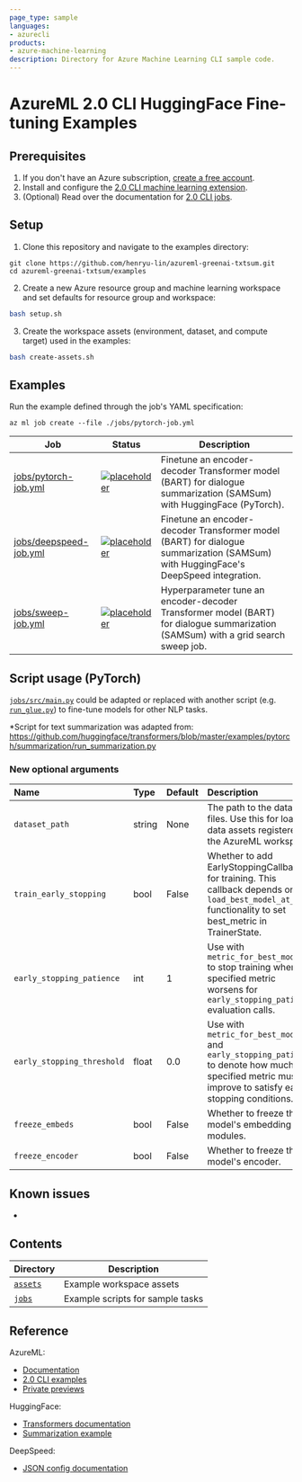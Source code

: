 ```yaml
---
page_type: sample
languages:
- azurecli
products:
- azure-machine-learning
description: Directory for Azure Machine Learning CLI sample code.
---
```


# AzureML 2.0 CLI HuggingFace Fine-tuning Examples

## Prerequisites
1. If you don't have an Azure subscription, [create a free account](https://aka.ms/AMLFree).
2. Install and configure the [2.0 CLI machine learning extension](https://docs.microsoft.com/azure/machine-learning/how-to-configure-cli).
3. (Optional) Read over the documentation for [2.0 CLI jobs](https://docs.microsoft.com/en-us/azure/machine-learning/how-to-train-cli).

## Setup
1. Clone this repository and navigate to the examples directory:

```
git clone https://github.com/henryu-lin/azureml-greenai-txtsum.git
cd azureml-greenai-txtsum/examples
```

2. Create a new Azure resource group and machine learning workspace and set defaults for resource group and workspace:

```bash
bash setup.sh
```

3. Create the workspace assets (environment, dataset, and compute target) used in the examples:

```bash
bash create-assets.sh
```

## Examples
Run the example defined through the job's YAML specification:
```
az ml job create --file ./jobs/pytorch-job.yml
```
Job | Status | Description
--- | ------ | -----------
[jobs/pytorch-job.yml](jobs/pytorch-job.yml)|[![placeholder](https://img.shields.io/badge/job-placeholder-d52f2f.svg)](./jobs)|Finetune an encoder-decoder Transformer model (BART) for dialogue summarization (SAMSum) with HuggingFace (PyTorch).
[jobs/deepspeed-job.yml](jobs/deepspeed-job.yml)|[![placeholder](https://img.shields.io/badge/job-placeholder-d52f2f.svg)](./jobs)|Finetune an encoder-decoder Transformer model (BART) for dialogue summarization (SAMSum) with HuggingFace's DeepSpeed integration.
[jobs/sweep-job.yml](jobs/sweep-job.yml)|[![placeholder](https://img.shields.io/badge/job-placeholder-d52f2f.svg)](./jobs)|Hyperparameter tune an encoder-decoder Transformer model (BART) for dialogue summarization (SAMSum) with a grid search sweep job.

## Script usage (PyTorch)
[`jobs/src/main.py`](jobs/src/main.py) could be adapted or replaced with another script (e.g. [`run_glue.py`](https://github.com/huggingface/transformers/blob/master/examples/pytorch/text-classification/run_glue.py)) to fine-tune models for other NLP tasks.

*Script for text summarization was adapted from: https://github.com/huggingface/transformers/blob/master/examples/pytorch/summarization/run_summarization.py  

### New optional arguments
| Name | Type | Default | Description |
| :--- | :--- | :------ | :---------- |
| `dataset_path` | string | None | The path to the dataset files. Use this for loading data assets registered in the AzureML workspace. |
| `train_early_stopping` | bool | False | Whether to add EarlyStoppingCallback for training. This callback depends on `load_best_model_at_end` functionality to set best_metric in TrainerState. |
| `early_stopping_patience` | int | 1 | Use with `metric_for_best_model` to stop training when the specified metric worsens for `early_stopping_patience` evaluation calls. |
| `early_stopping_threshold` | float | 0.0 | Use with `metric_for_best_model` and `early_stopping_patience` to denote how much the specified metric must improve to satisfy early stopping conditions. |
| `freeze_embeds` | bool | False | Whether to freeze the model's embedding modules. |
| `freeze_encoder` | bool | False | Whether to freeze the model's encoder. |

## Known issues
*  

## Contents
| Directory | Description |
| --------- | ----------- |
| [`assets`](./assets) | Example workspace assets |
| [`jobs`](./jobs) | Example scripts for sample tasks |

## Reference
AzureML:
- [Documentation](https://docs.microsoft.com/azure/machine-learning)
- [2.0 CLI examples](https://github.com/Azure/azureml-examples/tree/main/cli)
- [Private previews](https://github.com/Azure/azureml-previews)

HuggingFace:
- [Transformers documentation](https://huggingface.co/transformers/master/index.html)
- [Summarization example](https://github.com/huggingface/transformers/tree/master/examples/pytorch/summarization)

DeepSpeed:
- [JSON config documentation](https://www.deepspeed.ai/docs/config-json/)

